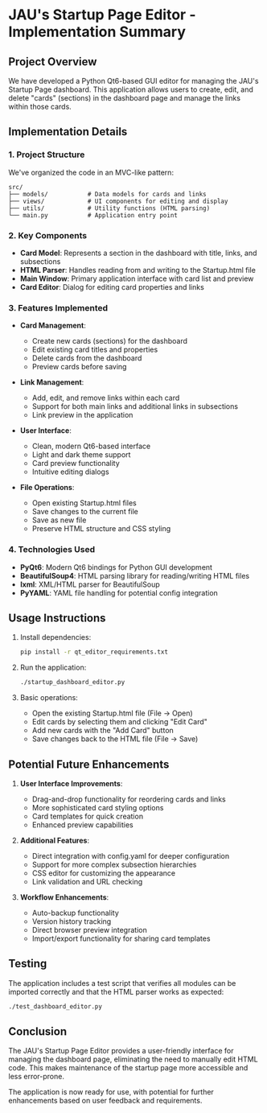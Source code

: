 # JAU's Startup Page Editor - Implementation Summary

## Project Overview

We have developed a Python Qt6-based GUI editor for managing the JAU's Startup Page dashboard. This application allows users to create, edit, and delete "cards" (sections) in the dashboard page and manage the links within those cards.

## Implementation Details

### 1. Project Structure

We've organized the code in an MVC-like pattern:

```
src/
├── models/           # Data models for cards and links
├── views/            # UI components for editing and display
├── utils/            # Utility functions (HTML parsing)
└── main.py           # Application entry point
```

### 2. Key Components

- **Card Model**: Represents a section in the dashboard with title, links, and subsections
- **HTML Parser**: Handles reading from and writing to the Startup.html file
- **Main Window**: Primary application interface with card list and preview
- **Card Editor**: Dialog for editing card properties and links

### 3. Features Implemented

- **Card Management**:
  - Create new cards (sections) for the dashboard
  - Edit existing card titles and properties
  - Delete cards from the dashboard
  - Preview cards before saving

- **Link Management**:
  - Add, edit, and remove links within each card
  - Support for both main links and additional links in subsections
  - Link preview in the application

- **User Interface**:
  - Clean, modern Qt6-based interface
  - Light and dark theme support
  - Card preview functionality
  - Intuitive editing dialogs

- **File Operations**:
  - Open existing Startup.html files
  - Save changes to the current file
  - Save as new file
  - Preserve HTML structure and CSS styling

### 4. Technologies Used

- **PyQt6**: Modern Qt6 bindings for Python GUI development
- **BeautifulSoup4**: HTML parsing library for reading/writing HTML files
- **lxml**: XML/HTML parser for BeautifulSoup
- **PyYAML**: YAML file handling for potential config integration

## Usage Instructions

1. Install dependencies:
   ```bash
   pip install -r qt_editor_requirements.txt
   ```

2. Run the application:
   ```bash
   ./startup_dashboard_editor.py
   ```

3. Basic operations:
   - Open the existing Startup.html file (File → Open)
   - Edit cards by selecting them and clicking "Edit Card"
   - Add new cards with the "Add Card" button
   - Save changes back to the HTML file (File → Save)

## Potential Future Enhancements

1. **User Interface Improvements**:
   - Drag-and-drop functionality for reordering cards and links
   - More sophisticated card styling options
   - Card templates for quick creation
   - Enhanced preview capabilities

2. **Additional Features**:
   - Direct integration with config.yaml for deeper configuration
   - Support for more complex subsection hierarchies
   - CSS editor for customizing the appearance
   - Link validation and URL checking

3. **Workflow Enhancements**:
   - Auto-backup functionality
   - Version history tracking
   - Direct browser preview integration
   - Import/export functionality for sharing card templates

## Testing

The application includes a test script that verifies all modules can be imported correctly and that the HTML parser works as expected:

```bash
./test_dashboard_editor.py
```

## Conclusion

The JAU's Startup Page Editor provides a user-friendly interface for managing the dashboard page, eliminating the need to manually edit HTML code. This makes maintenance of the startup page more accessible and less error-prone.

The application is now ready for use, with potential for further enhancements based on user feedback and requirements.

